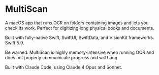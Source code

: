 # MultiScan
A macOS app that runs OCR on folders containing images and lets you check its work. Perfect for digitizing long physical books and documents.

Built with fully-native Swift, SwiftUI, SwiftData, and VisionKit frameworks. Swift 5.9.

Be warned: MultiScan is highly memory-intensive when running OCR and does not properly communicate progress and will hang.

Built with Claude Code, using Claude 4 Opus and Sonnet.
